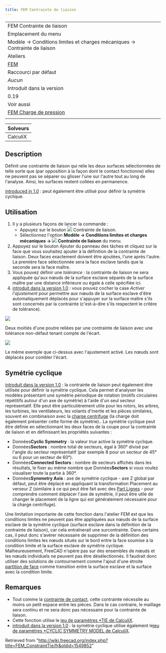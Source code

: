 ```yaml
---
title: FEM Contrainte de liaison
---
```

|  |
| --- |
| FEM Contrainte de liaison |
| Emplacement du menu |
| Modèle → Conditions limites et charges mécaniques → Contrainte de liaison |
| Ateliers |
| [FEM](/FEM_Workbench/fr "FEM Workbench/fr") |
| Raccourci par défaut |
| *Aucun* |
| Introduit dans la version |
| 0.19 |
| Voir aussi |
| [FEM Charge de pression](/FEM_ConstraintPressure/fr "FEM ConstraintPressure/fr") |
|  |

| Solveurs |
| --- |
| CalculiX |

## Description

Définit une contrainte de liaison qui relie les deux surfaces sélectionnées de telle sorte que (par opposition à la façon dont le contact fonctionne) elles ne peuvent pas se séparer ou glisser l'une sur l'autre tout au long de l'analyse. Ainsi, les surfaces restent collées en permanence.

[introduced in 1.0](/Release_notes_1.0 "Release notes 1.0") : peut également être utilisé pour définir la symétrie cyclique.

## Utilisation

1. Il y a plusieurs façons de lancer la commande :
   * Appuyez sur le bouton ![](/images/FEM_ConstraintTie.svg) Contrainte de liaison.
   * Sélectionnez l'option **Modèle → Conditions limites et charges mécaniques → ![](/images/FEM_ConstraintTie.svg) Contrainte de liaison** du menu.
2. Appuyez sur le bouton Ajouter du panneau des tâches et cliquez sur la face que vous souhaitez ajouter à la définition de la contrainte de liaison. Deux faces exactement doivent être ajoutées, l'une après l'autre. La première face sélectionnée sera la face esclave tandis que la seconde sera la face maître.
3. Vous pouvez définir une *tolérance* : la contrainte de liaison ne sera appliquée qu'aux nœuds de la surface esclave séparés de la surface maître par une distance inférieure ou égale à celle spécifiée ici.
4. [introduit dans la version 1.0](/Release_notes_1.0/fr "Release notes 1.0/fr") : vous pouvez cocher la case *Activer l'ajustement* pour permettre aux nœuds de la surface esclave d'être automatiquement déplacés pour s'appuyer sur la surface maître s'ils sont concernés par la contrainte (c'est-à-dire s'ils respectent le critère de tolérance).

![](/images/FEM_tie_constraint_example_no_adjust.png)

Deux moitiés d'une poutre reliées par une contrainte de liaison avec une tolérance non-défaut tenant compte de l'écart.

![](/images/FEM_tie_constraint_example_adjust.png)

Le même exemple que ci-dessus avec l'ajustement activé. Les nœuds sont déplacés pour combler l'écart.

## Symétrie cyclique

[introduit dans la version 1.0](/Release_notes_1.0/fr "Release notes 1.0/fr") : la contrainte de liaison peut également être utilisée pour définir la symétrie cyclique. Cela permet d'analyser les modèles présentant une symétrie périodique de rotation (motifs circulaires répétitifs autour d'un axe de symétrie) à l'aide d'un seul secteur représentatif. Elle peut être particulièrement utile pour les rotors, les arbres, les turbines, les ventilateurs, les volants d'inertie et les pièces similaires, souvent en combinaison avec la [charge centrifuge](/FEM_ConstraintCentrif/fr "FEM ConstraintCentrif/fr") (la charge doit également présenter cette forme de symétrie)..
La symétrie cyclique peut être définie en sélectionnant les deux faces de la coupe pour la contrainte de liaison et en définissant les propriétés suivantes :

* Données**Cyclic Symmetry** : la valeur *true* active la symétrie cyclique.
* Données**Sectors** : nombre total de secteurs, égal à 360° divisé par l'angle du secteur représentatif (par exemple 8 pour un secteur de 45° ou 6 pour un secteur de 60°).
* Données**Connected Sectors** : nombre de secteurs affichés dans les résultats, le fixer au même nombre que Données**Sectors** si vous voulez visualiser toute la partie à 360°.
* Données**Symmetry Axis** : axe de symétrie cyclique - axe Z global par défaut, peut être déplacé en appliquant la transformation Placement au verseur Z (similaire à ce qui peut être fait avec des [Part Lignes](/Part_Line "Part Line") - pour comprendre comment déplacer l'axe de symétrie, il peut être utile de changer le placement de la ligne qui est généralement nécessaire pour la charge centrifuge).

Une limitation importante de cette fonction dans l'atelier FEM est que les conditions limites ne peuvent pas être appliquées aux nœuds de la surface esclave de la symétrie cyclique (surface esclave dans la définition de la contrainte de liaison), car cela entraînerait une surcontrainte. Dans certains cas, il peut donc s'avérer nécessaire de supprimer de la définition des conditions limites les nœuds situés sur le bord entre la face soumise à la condition limite et la surface esclave de symétrie cyclique. Malheureusement, FreeCAD n'opère pas sur des ensembles de nœuds et les nœuds individuels ne peuvent pas être désélectionnés. Il faudrait donc utiliser des solutions de contournement comme l'ajout d'une étroite [partition de face](/FEM_Geometry_Preparation_and_Meshing/fr#Partitionnement_de_la_géométrie "FEM Geometry Preparation and Meshing/fr") comme transition entre la surface esclave et la surface avec la condition limite.

## Remarques

* Tout comme la [contrainte de contact](/FEM_ConstraintContact/fr "FEM ConstraintContact/fr"), cette contrainte nécessite au moins un petit espace entre les pièces. Dans le cas contraire, le maillage sera continu et ne sera donc pas nécessaire pour la contrainte de liaison.
* Cette fonction utilise le [jeu de paramètres \*TIE de CalculiX](https://web.mit.edu/calculix_v2.7/CalculiX/ccx_2.7/doc/ccx/node251.).
* [introduit dans la version 1.0](/Release_notes_1.0/fr "Release notes 1.0/fr") : la symétrie cyclique utilise également le[jeu de paramètres \*CYCLIC SYMMETRY MODEL de CalculiX](https://web.mit.edu/calculix_v2.7/CalculiX/ccx_2.7/doc/ccx/node183.html).

Retrieved from "<http://wiki.freecad.org/index.php?title=FEM_ConstraintTie/fr&oldid=1549852>"